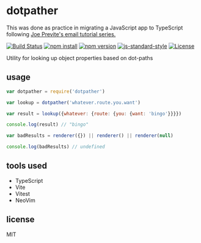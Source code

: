 # dotpather

This was done as practice in migrating a JavaScript
app to TypeScript following [Joe Previte's email tutorial series.](https://www.typescriptcourse.com)

[![Build Status](http://img.shields.io/travis/jarofghosts/dotpather.svg?style=flat-square)](https://travis-ci.org/jarofghosts/dotpather)
[![npm install](http://img.shields.io/npm/dm/dotpather.svg?style=flat-square)](https://www.npmjs.org/package/dotpather)
[![npm version](https://img.shields.io/npm/v/dotpather.svg?style=flat-square)](https://www.npmjs.org/package/dotpather)
[![js-standard-style](https://img.shields.io/badge/code%20style-standard-brightgreen.svg?style=flat-square)](https://github.com/feross/standard)
[![License](https://img.shields.io/npm/l/dotpather.svg?style=flat-square)](https://github.com/jarofghosts/dotpather/blob/master/LICENSE)

Utility for looking up object properties based on dot-paths

## usage

```js
var dotpather = require('dotpather')

var lookup = dotpather('whatever.route.you.want')

var result = lookup({whatever: {route: {you: {want: 'bingo'}}}})

console.log(result) // "bingo"

var badResults = renderer({}) || renderer() || renderer(null)

console.log(badResults) // undefined
```

## tools used
- TypeScript
- Vite
- Vitest
- NeoVim

## license

MIT
